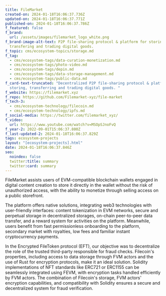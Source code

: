 ```yaml
---
title: FileMarket
created-on: 2024-01-18T16:06:37.736Z
updated-on: 2024-01-18T16:06:37.771Z
published-on: 2024-01-18T16:06:37.786Z
f_featured: false
f_brand:
  url: /assets/images/filemarket_logo_white.png
f_brand-image-alt-text: P2P file-sharing protocol & platform for storing,
  transfering and trading digital goods.
f_topic: cms/ecosystem-topics/storage.md
f_tag:
  - cms/ecosystem-tags/data-curation-monetization.md
  - cms/ecosystem-tags/photo-video.md
  - cms/ecosystem-tags/depin.md
  - cms/ecosystem-tags/data-storage-management.md
  - cms/ecosystem-tags/public-data.md
f_card-text-truncated: "Decentralized P2P file-sharing protocol & platform for
  storing, transferring and trading digital goods. "
f_website: https://filemarket.xyz
f_repo: https://github.com/Filemarket-xyz/file-market
f_tech-3:
  - cms/ecosystem-technology/filecoin.md
  - cms/ecosystem-technology/ipfs.md
f_social-media: https://twitter.com/filemarket_xyz/
f_video:
  url: https://www.youtube.com/watch?v=MSOpSJnoFvQ
f_year-2: 2022-09-01T15:06:37.800Z
f_last-updated-2: 2024-01-18T16:06:37.829Z
tags: ecosystem-projects
layout: "[ecosystem-projects].html"
date: 2024-01-18T16:06:37.846Z
seo:
  noindex: false
  twitter:title: summary
  twitter:card: summary
---
```

FileMarket assists users of EVM-compatible blockchain wallets engaged in digital content creation to store it directly in the wallet without the risk of unauthorized access, with the ability to monetize through selling access on a public storefront.



The platform offers native solutions, integrating web3 technologies with user-friendly interfaces: content tokenization in EVM networks, secure and perpetual storage in decentralized storages, on-chain peer-to-peer data transfer, and a reward system for activities on the platform. Meanwhile, users benefit from fast permissionless onboarding to the platform, secondary market with royalties, low fees and familiar instant cryptocurrency payments.



In the Encrypted FileToken protocol (EFT), our objective was to decentralize the role of the trusted third-party responsible for fraud checks. Filecoin's properties, including access to data storage through FVM actors and the use of Rust for encryption protocols, make it an ideal solution. Solidity implementations of NFT standards like ERC721 or ERC1155 can be seamlessly integrated using FEVM, with encryption tasks handled efficiently by FVM actors. The combination of Filecoin's storage, FVM actors' encryption capabilities, and compatibility with Solidity ensures a secure and decentralized system for fraud verification.